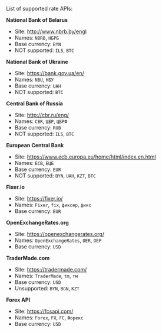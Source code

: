 List of supported rate APIs:

__National Bank of Belarus__
- Site: http://www.nbrb.by/engl
- Names: `NBRB`, `НБРБ`
- Base currency: `BYN`
- NOT supported: `ILS`, `BTC`

__National Bank of Ukraine__
- Site: https://bank.gov.ua/en/
- Names: `NBU`, `НБУ`
- Base currency: `UAH`
- NOT supported: `BTC`

__Central Bank of Russia__
- Site: http://cbr.ru/eng/
- Names: `CBR`, `ЦБР`, `ЦБРФ`
- Base currency: `RUB`
- NOT supported: `ILS`, `BTC`

__European Central Bank__
- Site: https://www.ecb.europa.eu/home/html/index.en.html
- Names: `ECB`, `ЕЦБ`
- Base currency: `EUR`
- NOT supported: `BYN`, `UAH`, `KZT`, `BTC`

__Fixer.io__
- Site: https://fixer.io/
- Names: `Fixer`, `fix`, `фиксер`, `фикс`
- Base currency: `EUR`

__OpenExchangeRates.org__
- Site: https://openexchangerates.org/
- Names: `OpenExchangeRates`, `OER`, `ОЕР`
- Base currency: `USD`

__TraderMade.com__
- Site: https://tradermade.com/
- Names: `TraderMade`, `tm`, `тм`
- Base currency: `USD`
- Unsupported: `BYN`, `BGN`, `KZT`

__Forex API__
- Site: https://fcsapi.com/
- Names: `Forex`, `FX`, `FC`, `Форекс`
- Base currency: `USD`